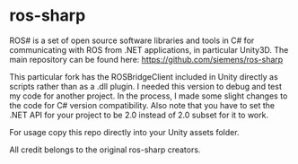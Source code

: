 # ros-sharp
ROS# is a set of open source software libraries and tools in C# for communicating with ROS from .NET applications, in particular Unity3D. The main repository can be found here: https://github.com/siemens/ros-sharp

This particular fork has the ROSBridgeClient included in Unity directly as scripts rather than as a .dll plugin. I needed this version to debug and test my code for another project. In the process, I made some slight changes to the code for C# version compatibility. Also note that you have to set the .NET API for your project to be 2.0 instead of 2.0 subset for it to work.

For usage copy this repo directly into your Unity assets folder.

All credit belongs to the original ros-sharp creators.
